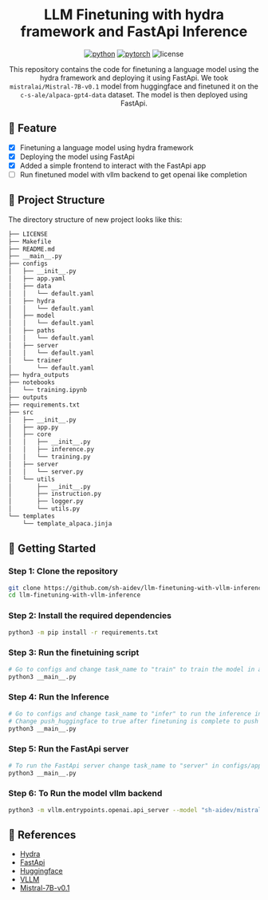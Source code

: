 <div align="center">

# LLM Finetuning with hydra framework and FastApi Inference

[![python](https://img.shields.io/badge/-Python_%7C_3.10-blue?logo=python&logoColor=white)](https://github.com/pre-commit/pre-commit)
[![pytorch](https://img.shields.io/badge/PyTorch_2.0+-ee4c2c?logo=pytorch&logoColor=white)](https://pytorch.org/get-started/locally/)
![license](https://img.shields.io/badge/License-MIT-green?logo=mit&logoColor=white)

This repository contains the code for finetuning a language model using the hydra framework and deploying it using FastApi. We took `mistralai/Mistral-7B-v0.1` model from huggingface and finetuned it on the `c-s-ale/alpaca-gpt4-data` dataset. The model is then deployed using FastApi.

</div>

## 📌 Feature
- [x] Finetuning a language model using hydra framework
- [x] Deploying the model using FastApi
- [x] Added a simple frontend to interact with the FastApi app
- [ ] Run finetuned model with vllm backend to get openai like completion

## 📁  Project Structure
The directory structure of new project looks like this:
```bash
├── LICENSE
├── Makefile
├── README.md
├── __main__.py
├── configs
│   ├── __init__.py
│   ├── app.yaml
│   ├── data
│   │   └── default.yaml
│   ├── hydra
│   │   └── default.yaml
│   ├── model
│   │   └── default.yaml
│   ├── paths
│   │   └── default.yaml
│   ├── server
│   │   └── default.yaml
│   └── trainer
│       └── default.yaml
├── hydra_outputs
├── notebooks
│   └── training.ipynb
├── outputs
├── requirements.txt
├── src
│   ├── __init__.py
│   ├── app.py
│   ├── core
│   │   ├── __init__.py
│   │   ├── inference.py
│   │   └── training.py
│   ├── server
│   │   └── server.py
│   └── utils
│       ├── __init__.py
│       ├── instruction.py
│       ├── logger.py
│       └── utils.py
└── templates
    └── template_alpaca.jinja

```

## 🚀 Getting Started

### Step 1: Clone the repository
```bash
git clone https://github.com/sh-aidev/llm-finetuning-with-vllm-inference.git
cd llm-finetuning-with-vllm-inference
```

### Step 2: Install the required dependencies
```bash
python3 -m pip install -r requirements.txt
```

### Step 3: Run the finetuining script
```bash
# Go to configs and change task_name to "train" to train the model in app.yaml
python3 __main__.py
```

### Step 4: Run the Inference
```bash
# Go to configs and change task_name to "infer" to run the inference in app.yaml
# Change push_huggingface to true after finetuning is complete to push the model to huggingface
python3 __main__.py
```

### Step 5: Run the FastApi server
```bash
# To run the FastApi server change task_name to "server" in configs/app.yaml
python3 __main__.py
```

### Step 6: To Run the model vllm backend
```bash
python3 -m vllm.entrypoints.openai.api_server --model "sh-aidev/mistral-7b-v0.1-alpaca-chat" --chat-template ./templates/template_alpaca.jinja --max-model-len 512
```


## 📜  References
- [Hydra](https://hydra.cc/)
- [FastApi](https://fastapi.tiangolo.com/)
- [Huggingface](https://huggingface.co/)
- [VLLM](https://docs.vllm.ai/en/latest/)
- [Mistral-7B-v0.1](https://huggingface.co/mistralai/Mistral-7B-v0.1)
